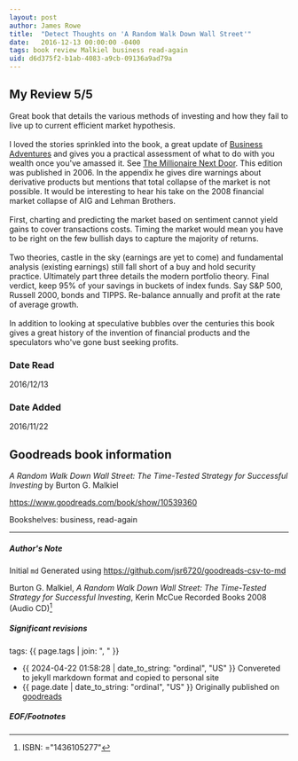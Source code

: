 ```yaml
---
layout: post
author: James Rowe
title:  "Detect Thoughts on 'A Random Walk Down Wall Street'"
date:   2016-12-13 00:00:00 -0400
tags: book review Malkiel business read-again
uid: d6d375f2-b1ab-4083-a9cb-09136a9ad79a
---
```


<!-- highly dependent on how you personally use jekyll templates, and how you want this to show up -->
<!-- escape any jekyll keys with double brackets -->

## My Review 5/5

Great book that details the various methods of investing and how they fail to live up to current efficient market hypothesis.<br/><br/>I loved the stories sprinkled into the book, a great update of [Business Adventures](https://www.goodreads.com/book/show/4191136) and gives you a practical assessment of what to do with you wealth once you've amassed it. See [The Millionaire Next Door](https://www.goodreads.com/book/show/998). This edition was published in 2006. In the appendix he gives dire warnings about derivative products but mentions that total collapse of the market is not possible. It would be interesting to hear his take on the 2008 financial market collapse of AIG and Lehman Brothers.<br/><br/>First, charting and predicting the market based on sentiment cannot yield gains to cover transactions costs. Timing the market would mean you have to be right on the few bullish days to capture the majority of returns.<br/><br/>Two theories, castle in the sky (earnings are yet to come) and fundamental analysis (existing earnings) still fall short of a buy and hold security practice. Ultimately part three details the modern portfolio theory. Final verdict, keep 95% of your savings in buckets of index funds. Say S&P 500, Russell 2000, bonds and TIPPS. Re-balance annually and profit at the rate of average growth.<br/><br/>In addition to looking at speculative bubbles over the centuries this book gives a great history of the invention of financial products and the speculators who've gone bust seeking profits.

### Date Read
2016/12/13

### Date Added
2016/11/22

## Goodreads book information

*A Random Walk Down Wall Street: The Time-Tested Strategy for Successful Investing* by Burton G. Malkiel

https://www.goodreads.com/book/show/10539360

Bookshelves: business, read-again

---

##### Author's Note

Initial `md` Generated using https://github.com/jsr6720/goodreads-csv-to-md

Burton G. Malkiel, *A Random Walk Down Wall Street: The Time-Tested Strategy for Successful Investing*, Kerin McCue Recorded Books 2008 (Audio CD)[^1]

##### Significant revisions

tags: {{ page.tags | join: ", " }} <!-- todo move this somewhere -->

- {{ 2024-04-22 01:58:28 | date_to_string: "ordinal", "US" }} Convereted to jekyll markdown format and copied to personal site
- {{ page.date | date_to_string: "ordinal", "US" }} Originally published on [goodreads](https://www.goodreads.com)

##### EOF/Footnotes

[^1]: ISBN: ="1436105277"